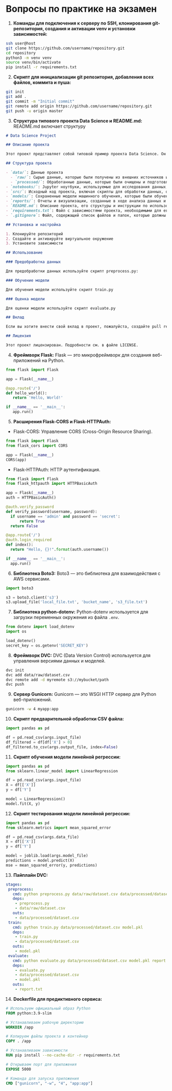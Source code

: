 # Вопросы по практике на экзамен 

1. **Команды для подключения к серверу по SSH, клонирования git-репозитория, создания и активации venv и установки зависимостей:**
  ```bash
  ssh user@host
  git clone https://github.com/username/repository.git
  cd repository
  python3 -m venv venv
  source venv/bin/activate
  pip install -r requirements.txt
  ```

2. **Скрипт для инициализации git репозитория, добавления всех файлов, коммита и пуша:**
  ```bash
  git init
  git add .
  git commit -m "Initial commit"
  git remote add origin https://github.com/username/repository.git
  git push -u origin master
  ```

3. **Структура типового проекта Data Science и README.md:**
  README.md включает структуру
  ```markdown
  # Data Science Project

  ## Описание проекта

  Этот проект представляет собой типовой пример проекта Data Science. Он включает в себя все необходимые компоненты для работы с данными, их обработки, моделирования и оценки результатов.

  ## Структура проекта

  - `data/`: Данные проекта
    - `raw/`: Сырые данные, которые были получены из внешних источников и не подвергались никакой обработке.
    - `processed/`: Обработанные данные, которые были очищены и подготовлены для анализа и моделирования.
  - `notebooks/`: Jupyter ноутбуки, используемые для исследования данных, визуализации и разработки моделей.
  - `src/`: Исходный код проекта, включая скрипты для обработки данных, обучения моделей и их оценки.
  - `models/`: Сохраненные модели машинного обучения, которые были обучены на данных.
  - `reports/`: Отчеты и визуализации, созданные в ходе анализа данных и оценки моделей.
  - `README.md`: Описание проекта, его структуры и инструкции по использованию.
  - `requirements.txt`: Файл с зависимостями проекта, необходимыми для его работы.
  - `.gitignore`: Файл, содержащий список файлов и папок, которые должны быть проигнорированы системой контроля версий Git.

  ## Установка и настройка

  1. Клонируйте репозиторий
  2. Создайте и активируйте виртуальное окружение
  3. Установите зависимости

  ## Использование

  ### Предобработка данных
  
  Для предобработки данных используйте скрипт preprocess.py:
  
  ### Обучение модели

  Для обучения модели используйте скрипт train.py

  ### Оценка модели

  Для оценки модели используйте скрипт evaluate.py

  ## Вклад
  
  Если вы хотите внести свой вклад в проект, пожалуйста, создайте pull request или откройте issue для обсуждения изменений.
  
  ## Лицензия
  
  Этот проект лицензирован. Подробности см. в файле LICENSE.
  ```

4. **Фреймворк Flask:**
  Flask — это микрофреймворк для создания веб-приложений на Python.
  ```python
  from flask import Flask

  app = Flask(__name__)

  @app.route('/')
  def hello_world():
     return 'Hello, World!'

  if __name__ == '__main__':
     app.run()
  ```

5. **Расширения Flask-CORS и Flask-HTTPAuth:**
  - Flask-CORS: Управление CORS (Cross-Origin Resource Sharing).
  ```python
  from flask import Flask
  from flask_cors import CORS

  app = Flask(__name__)
  CORS(app)
  ```

  - Flask-HTTPAuth: HTTP аутентификация.
  ```python
  from flask import Flask
  from flask_httpauth import HTTPBasicAuth

  app = Flask(__name__)
  auth = HTTPBasicAuth()

  @auth.verify_password
  def verify_password(username, password):
    if username == 'admin' and password == 'secret':
        return True
    return False

  @app.route('/')
  @auth.login_required
  def index():
    return "Hello, {}!".format(auth.username())

  if __name__ == '__main__':
    app.run()
  ```

6. **Библиотека Boto3:**
  Boto3 — это библиотека для взаимодействия с AWS сервисами.
  ```python
  import boto3

  s3 = boto3.client('s3')
  s3.upload_file('local_file.txt', 'bucket_name', 's3_file.txt')
  ```

7. **Библиотека python-dotenv:**
  Python-dotenv используется для загрузки переменных окружения из файла `.env`.
  ```python
  from dotenv import load_dotenv
  import os

  load_dotenv()
  secret_key = os.getenv('SECRET_KEY')
  ```

8. **Фреймворк DVC:**
  DVC (Data Version Control) используется для управления версиями данных и моделей.
  ```bash
  dvc init
  dvc add data/raw/dataset.csv
  dvc remote add -d myremote s3://mybucket/path
  dvc push
  ```

9. **Сервер Gunicorn:**
  Gunicorn — это WSGI HTTP сервер для Python веб-приложений.
  ```bash
  gunicorn -w 4 myapp:app
  ```

10. **Скрипт предварительной обработки CSV файла:**
   ```python
   import pandas as pd

   df = pd.read_csv(args.input_file)
   df_filtered = df[df['X'] > 0]
   df_filtered.to_csv(args.output_file, index=False)
   ```

11. **Скрипт обучения модели линейной регрессии:**
   ```python
   import pandas as pd
   from sklearn.linear_model import LinearRegression

   df = pd.read_csv(args.input_file)
   X = df[['X']]
   y = df['Y']

   model = LinearRegression()
   model.fit(X, y)
   ```

12. **Скрипт тестирования модели линейной регрессии:**
   ```python
   import pandas as pd
   from sklearn.metrics import mean_squared_error

   df = pd.read_csv(args.data_file)
   X = df[['X']]
   y = df['Y']

   model = joblib.load(args.model_file)
   predictions = model.predict(X)
   mse = mean_squared_error(y, predictions)
   ```

13. **Пайплайн DVC:**
   ```yaml
   stages:
    preprocess:
      cmd: python preprocess.py data/raw/dataset.csv data/processed/dataset.csv
      deps:
       - preprocess.py
       - data/raw/dataset.csv
      outs:
       - data/processed/dataset.csv
    train:
      cmd: python train.py data/processed/dataset.csv model.pkl
      deps:
       - train.py
       - data/processed/dataset.csv
      outs:
       - model.pkl
    evaluate:
      cmd: python evaluate.py data/processed/dataset.csv model.pkl report.txt
      deps:
       - evaluate.py
       - data/processed/dataset.csv
       - model.pkl
      outs:
       - report.txt
   ```

14. **Dockerfile для предиктивного сервиса:**
   ```dockerfile
   # Используем официальный образ Python
   FROM python:3.9-slim

   # Устанавливаем рабочую директорию
   WORKDIR /app

   # Копируем файлы проекта в контейнер
   COPY . /app

   # Устанавливаем зависимости
   RUN pip install --no-cache-dir -r requirements.txt

   # Открываем порт для приложения
   EXPOSE 5000

   # Команда для запуска приложения
   CMD ["gunicorn", "-w", "4", "app:app"]
   ```

